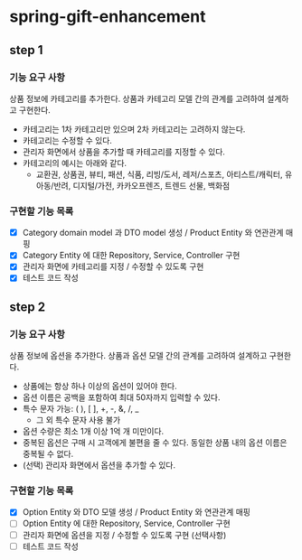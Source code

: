 # spring-gift-enhancement
## step 1
### 기능 요구 사항
상품 정보에 카테고리를 추가한다. 상품과 카테고리 모델 간의 관계를 고려하여 설계하고 구현한다.

- 카테고리는 1차 카테고리만 있으며 2차 카테고리는 고려하지 않는다.
- 카테고리는 수정할 수 있다.
- 관리자 화면에서 상품을 추가할 때 카테고리를 지정할 수 있다.
- 카테고리의 예시는 아래와 같다.
  - 교환권, 상품권, 뷰티, 패션, 식품, 리빙/도서, 레저/스포츠, 아티스트/캐릭터, 유아동/반려, 디지털/가전, 카카오프렌즈, 트렌드 선물, 백화점
### 구현할 기능 목록
- [x] Category domain model 과 DTO model 생성 / Product Entity 와 연관관계 매핑
- [x] Category Entity 에 대한 Repository, Service, Controller 구현
- [x] 관리자 화면에 카테고리를 지정 / 수정할 수 있도록 구현
- [x] 테스트 코드 작성
## step 2
### 기능 요구 사항
상품 정보에 옵션을 추가한다. 상품과 옵션 모델 간의 관계를 고려하여 설계하고 구현한다.

- 상품에는 항상 하나 이상의 옵션이 있어야 한다.
- 옵션 이름은 공백을 포함하여 최대 50자까지 입력할 수 있다.
- 특수 문자 가능: ( ), [ ], +, -, &, /, _ 
  - 그 외 특수 문자 사용 불가
- 옵션 수량은 최소 1개 이상 1억 개 미만이다.
- 중복된 옵션은 구매 시 고객에게 불편을 줄 수 있다. 동일한 상품 내의 옵션 이름은 중복될 수 없다.
- (선택) 관리자 화면에서 옵션을 추가할 수 있다.
### 구현할 기능 목록
- [x] Option Entity 와 DTO 모델 생성 / Product Entity 와 연관관계 매핑
- [ ] Option Entity 에 대한 Repository, Service, Controller 구현
- [ ] 관리자 화면에 옵션을 지정 / 수정할 수 있도록 구현 (선택사항)
- [ ] 테스트 코드 작성